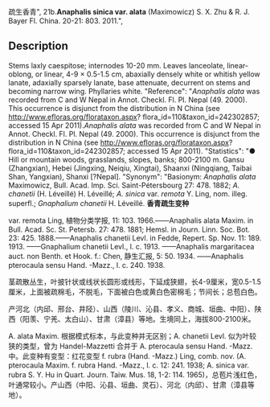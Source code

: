 疏生香青",
21b.**Anaphalis sinica var. alata** (Maximowicz) S. X. Zhu & R. J. Bayer Fl. China. 20-21: 803. 2011.",

## Description
Stems laxly caespitose; internodes 10-20 mm. Leaves lanceolate, linear-oblong, or linear, 4-9 × 0.5-1.5 cm, abaxially densely white or whitish yellow lanate, adaxially sparsely lanate, base attenuate, decurrent on stems and becoming narrow wing. Phyllaries white.
  "Reference": "*Anaphalis alata* was recorded from C and W Nepal in Annot. Checkl. Fl. Pl. Nepal (49. 2000). This occurrence is disjunct from the distribution in N China (see http://www.efloras.org/florataxon.aspx? flora_id=110&amp;taxon_id=242302857; accessed 15 Apr 2011).*Anaphalis alata* was recorded from C and W Nepal in Annot. Checkl. Fl. Pl. Nepal (49. 2000). This occurrence is disjunct from the distribution in N China (see http://www.efloras.org/florataxon.aspx? flora_id=110&amp;taxon_id=242302857; accessed 15 Apr 2011).
  "Statistics": "● Hill or mountain woods, grasslands, slopes, banks; 800-2100 m. Gansu (Zhangxian), Hebei (Jingxing, Neiqiu, Xingtai), Shaanxi (Ningqiang, Taibai Shan, Yangxian), Shanxi [?Nepal].
  "Synonym": "Basionym: *Anaphalis alata* Maximowicz, Bull. Acad. Imp. Sci. Saint-Pétersbourg 27: 478. 1882; *A. chanetii* (H. Léveillé) H. Léveillé; *A. sinica* var. *remota* Y. Ling, nom. illeg. superfl.; *Gnaphalium chanetii* H. Léveillé.
**香青疏生变种**

var. remota Ling, 植物分类学报, 11: 103. 1966.——Anaphalis alata Maxim. in Bull. Acad. Sc. St. Petersb. 27: 478. 1881; Hemsl. in Journ. Linn. Soc. Bot. 23: 425. 1888.——Anaphalis chanetii Levl. in Fedde, Repert. Sp. Nov. 11: 189. 1913. ——Gnaphalium chanetii Levl., l. c. 1913. ——Anaphalis margaritacea auct. non Benth. et Hook. f.: Chen, 静生汇报, 5: 50. 1934. ——Anaphalis pterocaula sensu Hand. -Mazz., l. c. 240. 1938.

茎疏散丛生，叶披针状或线状长圆形或线形，下延成狭翅，长4-9厘米，宽0.5-1.5厘米，上面被疏棉毛，不脱毛，下面被白色或黄白色密棉毛；节间长；总苞白色。

产河北（内邱、邢台、井陉）、山西（陵川、沁县、孝义、商城、垣曲、中阳）、陕西（阳羡、宁羌、太白山）、甘肃（漳县）等地。生境同上，海拔800-2100米。

A. alata Maxim. 根据模式标本，与此变种并无区别；A. chanetii Levl. 似为叶较狭的类型，曾为 Handel-Mazzetti 合并于 A. pterocaula sensu Hand. -Mazz. 中。此变种有变型：红花变型 f. rubra (Hand. -Mazz.) Ling, comb. nov. (A. pterocaula Maxim. f. rubra Hand. -Mazz., l. c. 12: 241. 1938; A. sinica var. rubra S. Y. Hu in Quart. Journ. Taiw. Mus. 18, 1-2: 114. 1965)，总苞片浅红色，叶通常较小。产山西（中阳、沁县、垣曲、灵石）、河北（内邱）、甘肃（漳县等地）。
